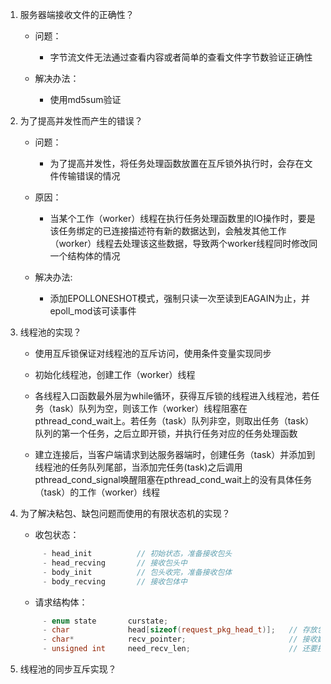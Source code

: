 1. 服务器端接收文件的正确性？
     - 问题：

          - 字节流文件无法通过查看内容或者简单的查看文件字节数验证正确性

     - 解决办法：

          - 使用md5sum验证

2. 为了提高并发性而产生的错误？
     - 问题：

          - 为了提高并发性，将任务处理函数放置在互斥锁外执行时，会存在文件传输错误的情况

     - 原因：

          - 当某个工作（worker）线程在执行任务处理函数里的IO操作时，要是该任务绑定的已连接描述符有新的数据达到，会触发其他工作（worker）线程去处理该这些数据，导致两个worker线程同时修改同一个结构体的情况

     - 解决办法:

          - 添加EPOLLONESHOT模式，强制只读一次至读到EAGAIN为止，并epoll_mod该可读事件

3. 线程池的实现？
     - 使用互斥锁保证对线程池的互斥访问，使用条件变量实现同步

     - 初始化线程池，创建工作（worker）线程

     - 各线程入口函数最外层为while循环，获得互斥锁的线程进入线程池，若任务（task）队列为空，则该工作（worker）线程阻塞在pthread_cond_wait上。若任务（task）队列非空，则取出任务（task）队列的第一个任务，之后立即开锁，并执行任务对应的任务处理函数

     - 建立连接后，当客户端请求到达服务器端时，创建任务（task）并添加到线程池的任务队列尾部，当添加完任务(task)之后调用pthread_cond_signal唤醒阻塞在pthread_cond_wait上的没有具体任务（task）的工作（worker）线程


4. 为了解决粘包、缺包问题而使用的有限状态机的实现？
     - 收包状态： 
     ```C++                   
          - head_init          // 初始状态，准备接收包头
          - head_recving       // 接收包头中
          - body_init          // 包头收完，准备接收包体
          - body_recving       // 接收包体中
     ```
     - 请求结构体：
     ```C++
          - enum state       curstate;
          - char             head[sizeof(request_pkg_head_t)];   // 存放包头信息
          - char*            recv_pointer;                       // 接收数据缓冲区的指针
          - unsigned int     need_recv_len;                      // 还要接收多少数据
     ```
5. 线程池的同步互斥实现？
